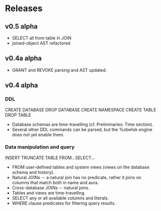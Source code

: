 # Releases

## v0.5 alpha

* SELECT all from table in JOIN
* joined-object AST refactored

## v0.4a alpha

* GRANT and REVOKE parsing and AST updated. 

## v0.4 alpha

### DDL

CREATE DATABASE
DROP DATABASE
CREATE NAMESPACE
CREATE TABLE
DROP TABLE

* Database schemas are time-travelling (cf. Preliminaries: Time section).
* Several other DDL commands can be parsed, but the %obelisk engine does not yet enable them.

### Data manipulation and query

INSERT
TRUNCATE TABLE
FROM...SELECT...

* FROM user-defined tables and system views (views on the database schema and history).
* Natural JOINs -- a natural join has no predicate, rather it joins on columns that match both in name and aura.
* Cross-database JOINs -- natural joins.
* Tables and views are time-travelling.
* SELECT any or all available columns and literals.
* WHERE clause predicates for filtering query results.
